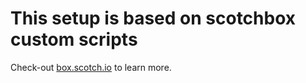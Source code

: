 # This setup is based on scotchbox custom scripts

Check-out [box.scotch.io](https://box.scotch.io) to learn more.
